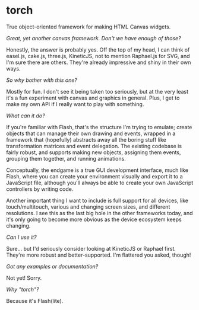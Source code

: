 torch
=====

True object-oriented framework for making HTML Canvas widgets.

<i>Great, yet another canvas framework.  Don't we have enough of those?</i>

Honestly, the answer is probably yes.  Off the top of my head, I can think of easel.js, cake.js, three.js, KineticJS, not to mention Raphael.js for SVG, and I'm sure there are others.
They're already impressive and shiny in their own ways.

<i>So why bother with this one?</i>

Mostly for fun.  I don't see it being taken too seriously, but at the very least it's a fun experiment with canvas and graphics in general.
Plus, I get to make my own API if I really want to play with something.

<i>What can it do?</i>

If you're familiar with Flash, that's the structure I'm trying to emulate; create objects that can manage their own drawing and events, wrapped in a framework that (hopefully) abstracts away all the boring stuff
like transformation matrices and event delegation.  The existing codebase is fairly robust, and supports making new objects, assigning them events, grouping them together, and running animations.

Conceptually, the endgame is a true GUI development interface, much like Flash, where you can create your environment
visually and export it to a JavaScript file, although you'll always be able to create your own JavaScript controllers by writing code.

Another important thing I want to include is full support for all devices, like touch/multitouch, various and changing screen sizes, and different resolutions.  I see this as the last big hole in
the other frameworks today, and it's only going to become more obvious as the device ecosystem keeps changing.

<i>Can I use it?</i>

Sure... but I'd seriously consider looking at KineticJS or Raphael first.  They're more robust and better-supported.  I'm flattered you asked, though!

<i>Got any examples or documentation?</i>

Not yet!  Sorry.

<i>Why "torch"?</i>

Because it's Flash(lite).
